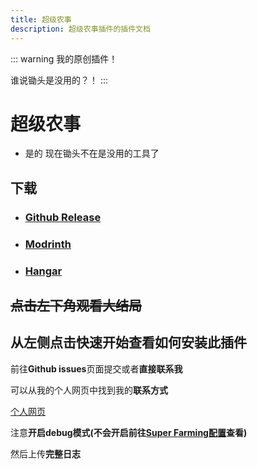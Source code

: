 ```yaml
---
title: 超级农事
description: 超级农事插件的插件文档
---
```


::: warning
我的原创插件！

谁说锄头是没用的？！
:::


# 超级农事

- 是的 现在锄头不在是没用的工具了

## 下载
 - ### [Github Release](https://github.com/Little100/Super_Farming/releases)
 - ### [Modrinth](https://modrinth.com/plugin/super-farming)
 - ### [Hangar](https://hangar.papermc.io/Little100/Super-Farming)

## ~~点击左下角观看大结局~~
## 从左侧点击快速开始查看如何安装此插件


<QuestionBlock title="我遇到问题了！怎么办？">

前往**Github issues**页面提交或者**直接联系我**

可以从我的个人网页中找到我的**联系方式**

[个人网页](https://www.little100.top)

注意**开启debug模式(不会开启前往[Super Farming配置](./superconfig)查看)**

然后上传**完整日志**

</QuestionBlock>